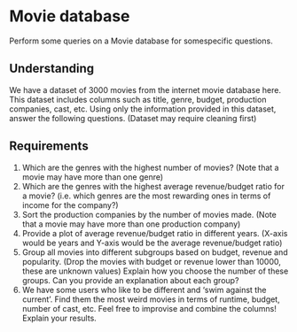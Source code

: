 # Movie database

Perform some queries on a Movie database for somespecific questions.

## Understanding

We have a dataset of 3000 movies from the internet movie database here. This dataset includes columns such as title, genre, budget, production companies, cast, etc. Using only the information provided in this dataset, answer the following questions. (Dataset may require cleaning first)

## Requirements

1.	Which are the genres with the highest number of movies? (Note that a movie may have more than one genre)
2.	Which are the genres with the highest average revenue/budget ratio for a movie? (i.e. which genres are the most rewarding ones in terms of income for the company?)
3.	Sort the production companies by the number of movies made. (Note that a movie may have more than one production company)
4.	Provide a plot of average revenue/budget ratio in different years. (X-axis would be years and Y-axis would be the average revenue/budget ratio)
5.	Group all movies into different subgroups based on budget, revenue and popularity. (Drop the movies with budget or revenue lower than 10000, these are unknown values)
Explain how you choose the number of these groups. Can you provide an explanation about each group?
1.	We have some users who like to be different and ‘swim against the current’. Find them the most weird movies in terms of runtime, budget, number of cast, etc. Feel free to improvise and combine the columns! Explain your results.

